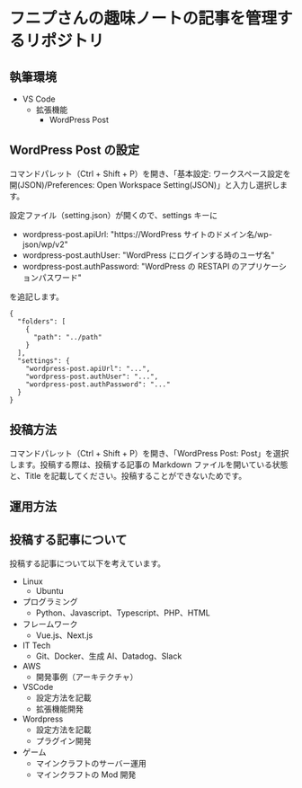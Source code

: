 # フニプさんの趣味ノートの記事を管理するリポジトリ

## 執筆環境

- VS Code
  - 拡張機能
    - WordPress Post

## WordPress Post の設定

コマンドパレット（Ctrl + Shift + P）を開き、「基本設定: ワークスペース設定を開(JSON)/Preferences: Open Workspace Setting(JSON)」と入力し選択します。

設定ファイル（setting.json）が開くので、settings キーに

- wordpress-post.apiUrl: "https://WordPress サイトのドメイン名/wp-json/wp/v2"
- wordpress-post.authUser: "WordPress にログインする時のユーザ名"
- wordpress-post.authPassword: "WordPress の RESTAPI のアプリケーションパスワード"

を追記します。

```
{
  "folders": [
    {
      "path": "../path"
    }
  ],
  "settings": {
    "wordpress-post.apiUrl": "...",
    "wordpress-post.authUser": "...",
    "wordpress-post.authPassword": "..."
  }
}

```

## 投稿方法

コマンドパレット（Ctrl + Shift + P）を開き、「WordPress Post: Post」を選択します。投稿する際は、投稿する記事の Markdown ファイルを開いている状態と、Title を記載してください。投稿することができないためです。

## 運用方法

## 投稿する記事について

投稿する記事について以下を考えています。

- Linux
  - Ubuntu
- プログラミング
  - Python、Javascript、Typescript、PHP、HTML
- フレームワーク
  - Vue.js、Next.js
- IT Tech
  - Git、Docker、生成 AI、Datadog、Slack
- AWS
  - 開発事例（アーキテクチャ）
- VSCode
  - 設定方法を記載
  - 拡張機能開発
- Wordpress
  - 設定方法を記載
  - プラグイン開発
- ゲーム
  - マインクラフトのサーバー運用
  - マインクラフトの Mod 開発
